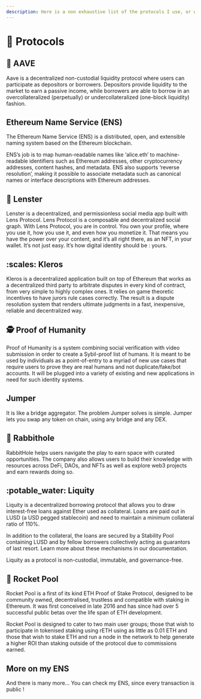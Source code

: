 ```yaml
---
description: Here is a non exhaustive list of the protocols I use, or why they interest me.
---
```


# 🔧 Protocols

## :ghost: AAVE

Aave is a decentralized non-custodial liquidity protocol where users can participate as depositors or borrowers. Depositors provide liquidity to the market to earn a passive income, while borrowers are able to borrow in an overcollateralized (perpetually) or undercollateralized (one-block liquidity) fashion.

## Ethereum Name Service (ENS)

The Ethereum Name Service (ENS) is a distributed, open, and extensible naming system based on the Ethereum blockchain.

ENS’s job is to map human-readable names like ‘alice.eth’ to machine-readable identifiers such as Ethereum addresses, other cryptocurrency addresses, content hashes, and metadata. ENS also supports ‘reverse resolution’, making it possible to associate metadata such as canonical names or interface descriptions with Ethereum addresses.

## 🌿 Lenster

Lenster is a decentralized, and permissionless social media app built with Lens Protocol. Lens Protocol is a composable and decentralized social graph. With Lens Protocol, you are in control. You own your profile, where you use it, how you use it, and even how you monetize it. That means you have the power over your content, and it’s all right there, as an NFT, in your wallet. It’s not just easy. It’s how digital identity should be : yours.

## :scales: Kleros

Kleros is a decentralized application built on top of Ethereum that works as a decentralized third party to arbitrate disputes in every kind of contract, from very simple to highly complex ones. It relies on game theoretic incentives to have jurors rule cases correctly. The result is a dispute resolution system that renders ultimate judgments in a fast, inexpensive, reliable and decentralized way.

## :detective: Proof of Humanity

Proof of Humanity is a system combining social verification with video submission in order to create a Sybil-proof list of humans. It is meant to be used by individuals as a point-of-entry to a myriad of new use cases that require users to prove they are real humans and not duplicate/fake/bot accounts. It will be plugged into a variety of existing and new applications in need for such identity systems.

## Jumper

It is like a bridge aggregator. The problem Jumper solves is simple. Jumper lets you swap any token on chain, using any bridge and any DEX.

## :rabbit2: Rabbithole

RabbitHole helps users navigate the play to earn space with curated opportunities. The company also allows users to build their knowledge with resources across DeFi, DAOs, and NFTs as well as explore web3 projects and earn rewards doing so.

## :potable\_water: Liquity

Liquity is a decentralized borrowing protocol that allows you to draw interest-free loans against Ether used as collateral. Loans are paid out in LUSD (a USD pegged stablecoin) and need to maintain a minimum collateral ratio of 110%.

In addition to the collateral, the loans are secured by a Stability Pool containing LUSD and by fellow borrowers collectively acting as guarantors of last resort. Learn more about these mechanisms in our documentation.&#x20;

Liquity as a protocol is non-custodial, immutable, and governance-free.

## :rocket: Rocket Pool

Rocket Pool is a first of its kind ETH Proof of Stake Protocol, designed to be community owned, decentralised, trustless and compatible with staking in Ethereum. It was first conceived in late 2016 and has since had over 5 successful public betas over the life span of ETH development.

Rocket Pool is designed to cater to two main user groups; those that wish to participate in tokenised staking using rETH using as little as 0.01 ETH and those that wish to stake ETH and run a node in the network to help generate a higher ROI than staking outside of the protocol due to commissions earned.

## More on my ENS

And there is many more... You can check my ENS, since every transaction is public !
